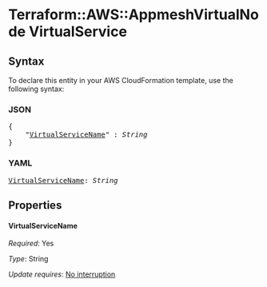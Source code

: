 # Terraform::AWS::AppmeshVirtualNode VirtualService

## Syntax

To declare this entity in your AWS CloudFormation template, use the following syntax:

### JSON

<pre>
{
    "<a href="#virtualservicename" title="VirtualServiceName">VirtualServiceName</a>" : <i>String</i>
}
</pre>

### YAML

<pre>
<a href="#virtualservicename" title="VirtualServiceName">VirtualServiceName</a>: <i>String</i>
</pre>

## Properties

#### VirtualServiceName

_Required_: Yes

_Type_: String

_Update requires_: [No interruption](https://docs.aws.amazon.com/AWSCloudFormation/latest/UserGuide/using-cfn-updating-stacks-update-behaviors.html#update-no-interrupt)

